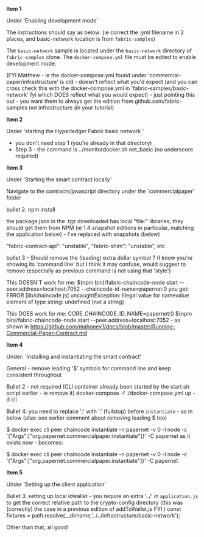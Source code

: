 **Item 1**

Under 'Enabling development mode'

The instructions should say as below:  (ie correct the .yml filename in 2 places, and basic-network location is from `fabric-samples`)

The `basic-network` sample is located under the `basic-network` directory of `fabric-samples` clone. The `docker-compose.yml` file must be edited to enable development mode. 

(FYI Matthew - ie the docker-compose.yml found under 'commercial-paper/infrastructure' is old - doesn't reflect what you'd expect (and you can cross check this with the docker-compose.yml in 'fabric-samples/basic-network' fyi which DOES reflect what you would expect) - just pointing this out - you want them to always get the edition from github.com/fabric-samples not infrastructure (in your tutorial)


**Item 2**

Under 'starting the Hyperledger Fabric basic network ' 

 - you don't need step 1 (you're already in that directory)
 - Step 3 - the command is  ../monitordocker.sh net_basic  (no underscore required)


**Item 3**

Under 'Starting the smart contract locally'

Navigate to the contracts/javascript directory under the `commercialpaper' folder

bullet 2: npm install 

the package.json in the .tgz downloaded has local "file:" libraries, they should get them from NPM (ie 1.4 snapshot editions in particular, matching the application below) - I've replaced with snapshots (below)  
      
"fabric-contract-api": "unstable",
        "fabric-shim": "unstable",
        etc
        
bullet 3 - Should remove the (leading) extra dollar symbol ? (I know you're showing its 'command line' but I think it may confuse, would suggest to remove (especially as previous command is not using that 'style')


This DOESN'T work for me: 
$(npm bin)/fabric-chaincode-node start --peer.address=localhost:7052 --chaincode-id-name=papernet:0
you get:
ERROR [lib/chaincode.js] uncaughtException: Illegal value for namevalue element of type string: undefined (not a string) 

This DOES work for me:
CORE_CHAINCODE_ID_NAME=papernet:0 $(npm bin)/fabric-chaincode-node start --peer.address=localhost:7052 - as shown in https://github.com/mahoney1/docs/blob/master/Running-Commercial-Paper-Contract.md

**Item 4**

Under:  'Installing and instantiating the smart contract'

General - remove leading '$' symbols for command line and keep consistent throughout

Bullet 2 - not required (CLI container already been started by the start.sh script earlier - ie remove it)
docker-compose -f ./docker-compose.yml up -d cli

Bullet 4:  you need to replace ':' with '.' (fullstop) before `instantiate` -  as in below (also: see earlier comment about removing leading $ too)


$ docker exec cli peer chaincode instantiate -n papernet -v 0 -l node -c '{"Args":["org.papernet.commercialpaper:instantiate"]}' -C papernet
as it exists now - becomes:

$ docker exec cli peer chaincode instantiate -n papernet -v 0 -l node -c '{"Args":["org.papernet.commercialpaper.instantiate"]}' -C papernet

**Item 5**

Under 'Setting up the client application'

Bullet 3: setting up local idwallet - you require an extra '../' in `application.js` to get the correct relative path to the crypto-config directory (this was (correctly) the case in a previous edition of addToWallet.js FYI )
const fixtures = path.resolve(__dirname,'../../infrastructure/basic-network');

Other than that, all good!


